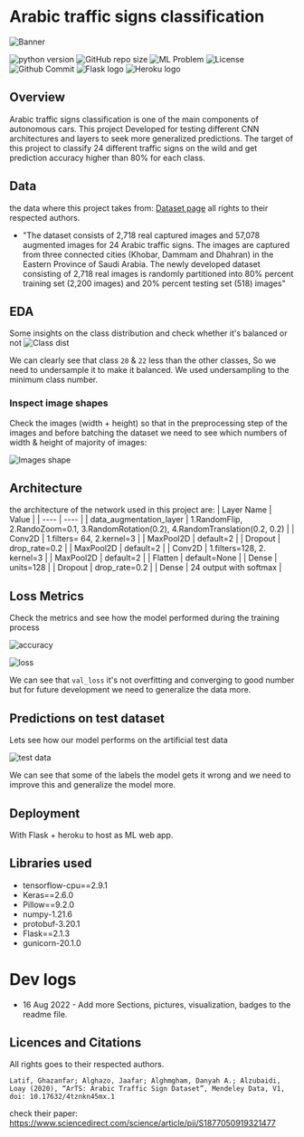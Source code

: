 # Arabic traffic signs classification
![Banner](https://i.imgur.com/TJnTUTa.jpeg)

![python version](https://img.shields.io/badge/python-3.7.13-blue&?style=for-the-badge&logo=python&color=blue&labelColor=black)
![GitHub repo size](https://img.shields.io/github/repo-size/Jo0xFF/Arabic-Traffic-Signs-Classification?logo=Github&style=for-the-badge&color=red)
![ML Problem](https://img.shields.io/badge/Type%20of%20ML-Multi--class%20Classification-red&?style=for-the-badge&logo=TensorFlow&color=darkviolet)
![License](https://img.shields.io/badge/LICENSE-MIT-green&?style=for-the-badge)
![Github Commit](https://img.shields.io/github/last-commit/Jo0xFF/Arabic-Traffic-Signs-Classification?style=for-the-badge)
![Flask logo](https://img.shields.io/badge/Flask-black&?style=for-the-badge&logo=flask&color=black)
![Heroku logo](https://img.shields.io/badge/Heroku-Open%20in%20Heroku-black&?style=for-the-badge&logo=Heroku&logoColor=6762A6&labelColor=black&color=6762A6&link=https://arabic-traffic-signs-classify.herokuapp.com&link=https://arabic-traffic-signs-classify.herokuapp.com)


## Overview
Arabic traffic signs classification is one of the main components of autonomous cars. This project 
Developed for testing different CNN architectures and layers to seek more generalized predictions. The target of this project to classify 24 different traffic signs on the wild and get prediction accuracy higher than 80% for each class. 

## Data
the data where this project takes from: [Dataset page](https://data.mendeley.com/datasets/4tznkn45mx) all rights to their respected authors.
- "The dataset consists of 2,718 real captured images and 57,078 augmented images for 24 Arabic traffic signs. The images are captured from three connected cities (Khobar, Dammam and Dhahran) in the Eastern Province of Saudi Arabia. The newly developed dataset consisting of 2,718 real images is randomly partitioned into 80% percent training set (2,200 images) and 20% percent testing set (518) images"

## EDA
Some insights on the class distribution and check whether it's balanced or not
![Class dist](https://i.imgur.com/UWcpW9Q.png)

We can clearly see that class `20` & `22` less than the other classes, So we need to undersample it to make it balanced. We used undersampling to the minimum class number.


### Inspect image shapes
Check the images (width + height) so that in the preprocessing step of the images and before batching the dataset we need to see which numbers of width & height of majority of images:

![Images shape](https://i.imgur.com/EYSQcjo.png)


## Architecture
the architecture of the network used in this project are:
| Layer Name | Value |
| ---- | ---- | 
| data_augmentation_layer | 1.RandomFlip, 2.RandoZoom=0.1, 3.RandomRotation(0.2), 4.RandomTranslation(0.2, 0.2) |
| Conv2D | 1.filters= 64, 2.kernel=3 |
| MaxPool2D | default=2 |
| Dropout | drop_rate=0.2 |
| MaxPool2D | default=2 |
| Conv2D | 1.filters=128, 2. kernel=3 |
| MaxPool2D | default=2 |
| Flatten | default=None |
| Dense | units=128 |
| Dropout | drop_rate=0.2 |
| Dense | 24 output with softmax |

## Loss Metrics
Check the metrics and see how the model performed during the training process

![accuracy](https://i.imgur.com/gxO17Lr.png)

![loss](https://i.imgur.com/Cj8DC9P.png)

We can see that `val_loss` it's not overfitting and converging to good number but for future development we need to generalize the data more.

## Predictions on test dataset
Lets see how our model performs on the artificial test data

![test data](https://i.imgur.com/4bqnEth.png)

We can see that some of the labels the model gets it wrong and we need to improve this and generalize the model more.


## Deployment
With Flask + heroku to host as ML web app.

## Libraries used
- tensorflow-cpu==2.9.1
- Keras==2.6.0
- Pillow==9.2.0
- numpy-1.21.6
- protobuf-3.20.1
- Flask==2.1.3
- gunicorn-20.1.0


# Dev logs
- 16 Aug 2022 - Add more Sections, pictures, visualization, badges to the readme file.


## Licences and Citations
All rights goes to their respected authors.
```
Latif, Ghazanfar; Alghazo, Jaafar; Alghmgham, Danyah A.; Alzubaidi, Loay (2020), “ArTS: Arabic Traffic Sign Dataset”, Mendeley Data, V1, doi: 10.17632/4tznkn45mx.1
```
check their paper: https://www.sciencedirect.com/science/article/pii/S1877050919321477

